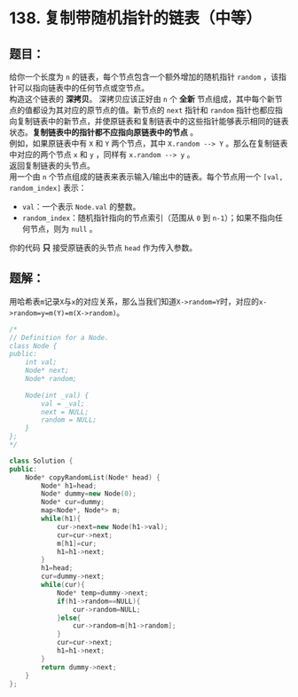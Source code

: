 # 138. 复制带随机指针的链表（中等）
## 题目：
给你一个长度为 `n` 的链表，每个节点包含一个额外增加的随机指针 `random` ，该指针可以指向链表中的任何节点或空节点。\
构造这个链表的 **深拷贝**。 深拷贝应该正好由 `n` 个 **全新** 节点组成，其中每个新节点的值都设为其对应的原节点的值。新节点的 `next` 指针和 `random` 指针也都应指向复制链表中的新节点，并使原链表和复制链表中的这些指针能够表示相同的链表状态。**复制链表中的指针都不应指向原链表中的节点** 。\
例如，如果原链表中有 `X` 和 `Y` 两个节点，其中 `X.random --> Y` 。那么在复制链表中对应的两个节点 `x` 和 `y` ，同样有 `x.random --> y` 。\
返回复制链表的头节点。\
用一个由 `n` 个节点组成的链表来表示输入/输出中的链表。每个节点用一个 `[val, random_index]` 表示：
* `val`：一个表示 `Node.val` 的整数。
* `random_index`：随机指针指向的节点索引（范围从 `0` 到 `n-1`）；如果不指向任何节点，则为  `null` 。

你的代码 **只** 接受原链表的头节点 `head` 作为传入参数。
## 题解：
用哈希表`m`记录`X`与`x`的对应关系，那么当我们知道`X->random=Y`时，对应的`x->random=y=m(Y)=m(X->random)`。
```c++
/*
// Definition for a Node.
class Node {
public:
    int val;
    Node* next;
    Node* random;
    
    Node(int _val) {
        val = _val;
        next = NULL;
        random = NULL;
    }
};
*/

class Solution {
public:
    Node* copyRandomList(Node* head) {
        Node* h1=head;
        Node* dummy=new Node(0);
        Node* cur=dummy;
        map<Node*, Node*> m;
        while(h1){
            cur->next=new Node(h1->val);
            cur=cur->next;
            m[h1]=cur;
            h1=h1->next;
        }
        h1=head;
        cur=dummy->next;
        while(cur){
            Node* temp=dummy->next;
            if(h1->random==NULL){
                cur->random=NULL;
            }else{
                cur->random=m[h1->random];
            }
            cur=cur->next;
            h1=h1->next;
        }
        return dummy->next;
    }
};
```